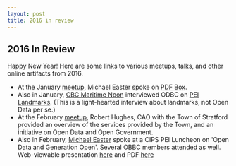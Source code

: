 ```yaml
---
layout: post
title: 2016 in review
---
```


## 2016 In Review

Happy New Year! Here are some links to various meetups, talks, and other online artifacts from 2016.

* At the January [meetup](https://www.meetup.com/Open-Data-PEI/events/227801712/), Michael Easter spoke on [PDF Box](https://pdfbox.apache.org/).
* Also in January, [CBC Maritime Noon](http://www.cbc.ca/maritimenoon/2016/01/13/a-parking-warning-your-immigration-feedback-maritime-directions/) interviewed ODBC on [PEI Landmarks](http://peidevs.github.io/OpenDataBookClub/landmarks/landmarks.html). (This is a light-hearted interview about landmarks, not Open Data per se.)
* At the February [meetup](https://www.meetup.com/Open-Data-PEI/events/228548487/), Robert Hughes, CAO with the Town of Stratford provided an overview of the services provided by the Town, and an initiative on Open Data and Open Government. 
* Also in February, [Michael Easter](http://twitter.com/30_for_60) spoke at a CIPS PEI Luncheon on 'Open Data and Generation Open'. Several OBBC members attended as well. Web-viewable presentation [here](http://peidevs.github.io/OpenDataBookClub/presentations/2016_FEB_18_CIPS_PEI) and PDF [here](https://www.dropbox.com/s/og83kzxl1z08v55/2016_FEB_18_CIPS_PEI.pdf?dl=0) 

